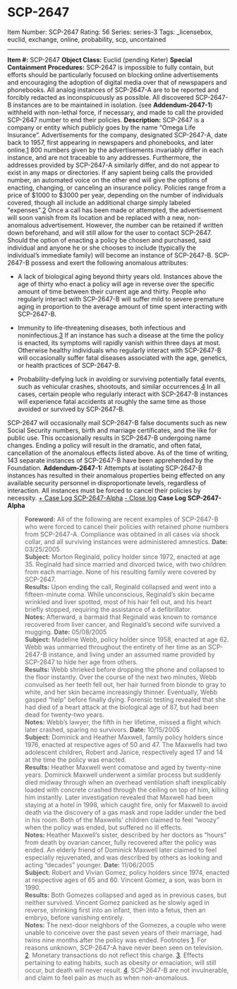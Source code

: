 # SCP-2647
Item Number: SCP-2647
Rating: 56
Series: series-3
Tags: _licensebox, euclid, exchange, online, probability, scp, uncontained

---

**Item #:** SCP-2647
**Object Class:** Euclid (pending Keter)
**Special Containment Procedures:** SCP-2647 is impossible to fully contain, but efforts should be particularly focused on blocking online advertisements and encouraging the adoption of digital media over that of newspapers and phonebooks. All analog instances of SCP-2647-A are to be reported and forcibly redacted as inconspicuously as possible.
All discovered SCP-2647-B instances are to be maintained in isolation. (see **Addendum-2647-1**) withheld with non-lethal force, if necessary, and made to call the provided SCP-2647 number to end their policies.
**Description:** SCP-2647 is a company or entity which publicly goes by the name “Omega Life Insurance”. Advertisements for the company, designated SCP-2647-A, date back to 1957, first appearing in newspapers and phonebooks, and later online.[1](javascript:;) 800 numbers given by the advertisements invariably differ in each instance, and are not traceable to any addresses. Furthermore, the addresses provided by SCP-2647-A similarly differ, and do not appear to exist in any maps or directories.
If any sapient being calls the provided number, an automated voice on the other end will give the options of enacting, changing, or canceling an insurance policy. Policies range from a price of $1000 to $3000 per year, depending on the number of individuals covered, though all include an additional charge simply labeled "expenses".[2](javascript:;) Once a call has been made or attempted, the advertisement will soon vanish from its location and be replaced with a new, non-anomalous advertisement. However, the number can be retained if written down beforehand, and will still allow for the user to contact SCP-2647.
Should the option of enacting a policy be chosen and purchased, said individual and anyone he or she chooses to include (typically the individual’s immediate family) will become an instance of SCP-2647-B. SCP-2647-B possess and exert the following anomalous attributes:
  * A lack of biological aging beyond thirty years old. Instances above the age of thirty who enact a policy will age in reverse over the specific amount of time between their current age and thirty. People who regularly interact with SCP-2647-B will suffer mild to severe premature aging in proportion to the average amount of time spent interacting with SCP-2647-B.

  * Immunity to life-threatening diseases, both infectious and noninfectious.[3](javascript:;) If an instance has such a disease at the time the policy is enacted, its symptoms will rapidly vanish within three days at most. Otherwise healthy individuals who regularly interact with SCP-2647-B will occasionally suffer fatal diseases associated with the age, genetics, or health practices of SCP-2647-B.

  * Probability-defying luck in avoiding or surviving potentially fatal events, such as vehicular crashes, shootouts, and similar occurrences.[4](javascript:;) In all cases, certain people who regularly interact with SCP-2647-B instances will experience fatal accidents at roughly the same time as those avoided or survived by SCP-2647-B.

SCP-2647 will occasionally mail SCP-2647-B false documents such as new Social Security numbers, birth and marriage certificates, and the like for public use. This occasionally results in SCP-2647-B undergoing name changes.
Ending a policy will result in the dramatic, and often fatal, cancellation of the anomalous effects listed above.
As of the time of writing, 143 separate instances of SCP-2647-B have been apprehended by the Foundation.
**Addendum-2647-1:** Attempts at isolating SCP-2647-B instances has resulted in their anomalous properties being effected on any available security personnel in disproportionate levels, regardless of interaction. All instances must be forced to cancel their policies by necessity.
[\+ Case Log SCP-2647-Alpha](javascript:;)
[\- Close log](javascript:;)
**Case Log SCP-2647-Alpha**
> **Foreword:** All of the following are recent examples of SCP-2647-B who were forced to cancel their policies with retained phone numbers from SCP-2647-A. Compliance was obtained in all cases via shock collar, and all surviving instances were administered amnestics.
> **Date:** 03/25/2005  
>  **Subject:** Morton Reginald, policy holder since 1972, enacted at age 35. Reginald had since married and divorced twice, with two children from each marriage. None of his resulting family were covered by SCP-2647.  
>  **Results:** Upon ending the call, Reginald collapsed and went into a fifteen-minute coma. While unconscious, Reginald’s skin became wrinkled and liver spotted, most of his hair fell out, and his heart briefly stopped, requiring the assistance of a defibrillator.  
>  **Notes:** Afterward, a barmaid that Reginald was known to romance recovered from liver cancer, and Reginald’s second wife survived a mugging.
> **Date:** 05/08/2005  
>  **Subject:** Madeline Webb, policy holder since 1958, enacted at age 62. Webb was unmarried throughout the entirety of her time as an SCP-2647-B instance, and living under an assumed name provided by SCP-2647 to hide her age from others.  
>  **Results:** Webb shrieked before dropping the phone and collapsed to the floor instantly. Over the course of the next two minutes, Webb convulsed as her teeth fell out, her hair turned from blonde to gray to white, and her skin became increasingly thinner. Eventually, Webb gasped “help” before finally dying. Forensic testing revealed that she had died of a heart attack at the biological age of 87, but had been dead for twenty-two years.  
>  **Notes:** Webb’s lawyer, the fifth in her lifetime, missed a flight which later crashed, sparing no survivors.
> **Date:** 10/15/2005  
>  **Subject:** Dominick and Heather Maxwell, family policy holders since 1976, enacted at respective ages of 50 and 47. The Maxwells had two adolescent children, Robert and Janice, respectively aged 17 and 14 at the time the policy was enacted.  
>  **Results:** Heather Maxwell went comatose and aged by twenty-nine years. Dominick Maxwell underwent a similar process but suddenly died midway through when an overhead ventilation shaft inexplicably loaded with concrete crashed through the ceiling on top of him, killing him instantly. Later investigation revealed that Maxwell had been staying at a hotel in 1998, which caught fire, only for Maxwell to avoid death via the discovery of a gas mask and rope ladder under the bed in his room. Both of the Maxwells' children claimed to feel “woozy” when the policy was ended, but suffered no ill effects.  
>  **Notes:** Heather Maxwell’s sister, described by her doctors as “hours” from death by ovarian cancer, fully recovered after the policy was ended. An elderly friend of Dominick Maxwell later claimed to feel especially rejuvenated, and was described by others as looking and acting “decades” younger.
> **Date:** 11/06/2005  
>  **Subject:** Robert and Vivian Gomez, policy holders since 1974, enacted at respective ages of 65 and 60. Vincent Gomez, a son, was born in 1990.  
>  **Results:** Both Gomezes collapsed and aged as in previous cases, but neither survived. Vincent Gomez panicked as he slowly aged in reverse, shrinking first into an infant, then into a fetus, then an embryo, before vanishing entirely.  
>  **Notes:** The next-door neighbors of the Gomezes, a couple who were unable to conceive over the past seven years of their marriage, had twins nine months after the policy was ended.
Footnotes
[1](javascript:;). For reasons unknown, SCP-2647-A have never been seen on television.
[2](javascript:;). Monetary transactions do not reflect this charge.
[3](javascript:;). Effects pertaining to eating habits, such as obesity or emaciation, will still occur, but death will never result.
[4](javascript:;). SCP-2647-B are not invulnerable, and claim to feel pain as much as when non-anomalous.